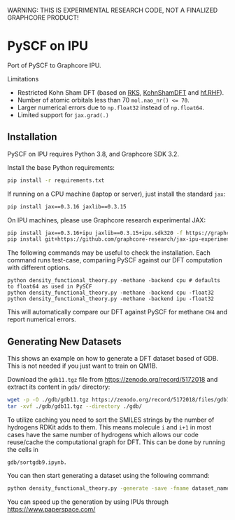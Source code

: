 WARNING: THIS IS EXPERIMENTAL RESEARCH CODE, NOT A FINALIZED GRAPHCORE PRODUCT!

# PySCF on IPU
Port of PySCF to Graphcore IPU. 

Limitations
- Restricted Kohn Sham DFT (based on [RKS](https://github.com/pyscf/pyscf/blob/6c815a62bc2e5eae1488a1d0dbe84556dd54b922/pyscf/dft/rks.py#L531), [KohnShamDFT](https://github.com/pyscf/pyscf/blob/6c815a62bc2e5eae1488a1d0dbe84556dd54b922/pyscf/dft/rks.py#L280) and [hf.RHF](https://github.com/pyscf/pyscf/blob/6c815a62bc2e5eae1488a1d0dbe84556dd54b922/pyscf/scf/hf.py#L2044)).
- Number of atomic orbitals less than 70 `mol.nao_nr() <= 70`. 
- Larger numerical errors due to `np.float32` instead of `np.float64`.
- Limited support for `jax.grad(.)`

## Installation

PySCF on IPU requires Python 3.8, and Graphcore SDK 3.2.

Install the base Python requirements:
```bash
pip install -r requirements.txt
```
If running on a CPU machine (laptop or server), just install the standard `jax`:
```bash
pip install jax==0.3.16 jaxlib==0.3.15
```
On IPU machines, please use Graphcore research experimental JAX:
```bash
pip install jax==0.3.16+ipu jaxlib==0.3.15+ipu.sdk320 -f https://graphcore-research.github.io/jax-experimental/wheels.html
pip install git+https://github.com/graphcore-research/jax-ipu-experimental-addons.git@main
```

The following commands may be useful to check the installation. Each command runs test-case, compariing PySCF against our DFT computation with different options. 
```
python density_functional_theory.py -methane -backend cpu # defaults to float64 as used in PySCF
python density_functional_theory.py -methane -backend cpu -float32
python density_functional_theory.py -methane -backend ipu -float32 
```
This will automatically compare our DFT against PySCF for methane `CH4` and report numerical errors. 

## Generating New Datasets
This shows an example on how to generate a DFT dataset based of GDB. This is not needed if you just want to train on QM1B.  

Download the `gdb11.tgz` file from https://zenodo.org/record/5172018 and extract its content in `gdb/` directory:
```bash
wget -p -O ./gdb/gdb11.tgz https://zenodo.org/record/5172018/files/gdb11.tgz\?download\=1
tar -xvf ./gdb/gdb11.tgz --directory ./gdb/
```
To utilize caching you need to sort the SMILES strings by the number of hydrogens RDKit adds to them. This means molecule `i` and `i+1` in most cases have the same number of hydrogens which allows our code reuse/cache the computational graph for DFT. This can be done by running the cells in 
```
gdb/sortgdb9.ipynb. 
```
You can then start generating a dataset using the following command:
```bash
python density_functional_theory.py -generate -save -fname dataset_name -level 0 -plevel 0 -gdb 9 -backend cpu -float32
```
You can speed up the generation by using IPUs through https://www.paperspace.com/
